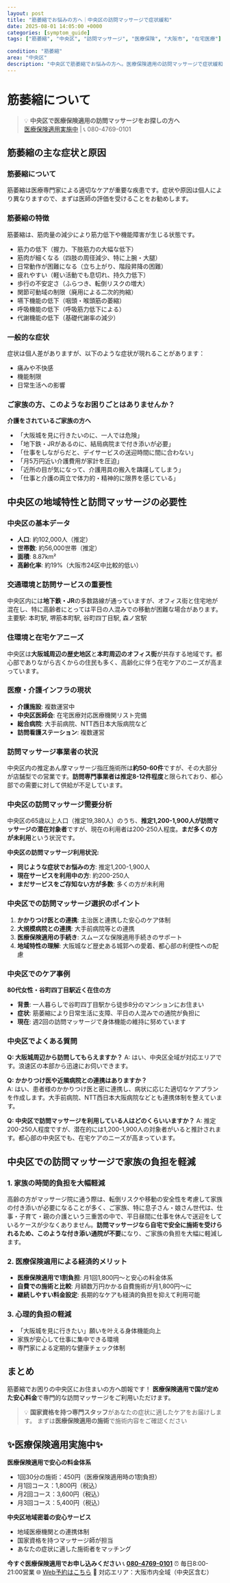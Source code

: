 ```yaml
---
layout: post
title: "筋萎縮でお悩みの方へ｜中央区の訪問マッサージで症状緩和"
date: 2025-08-01 14:05:00 +0000
categories: [symptom_guide]
tags: ["筋萎縮", "中央区", "訪問マッサージ", "医療保険", "大阪市", "在宅医療"]

condition: "筋萎縮"
area: "中央区"
description: "中央区で筋萎縮でお悩みの方へ。医療保険適用の訪問マッサージで症状緩和をサポート。国家資格を持つマッサージ師が専門ケアをご提供します。"
---
```



# 筋萎縮について

> 💡 **中央区で医療保険適用の訪問マッサージをお探しの方へ**  
> [医療保険適用実施中](https://peraichi.com/landing_pages/view/himawari-massage/) | 📞 080-4769-0101

## 筋萎縮の主な症状と原因

### 筋萎縮について
筋萎縮は医療専門家による適切なケアが重要な疾患です。症状や原因は個人により異なりますので、まずは医師の評価を受けることをお勧めします。

### 筋萎縮の特徴
筋萎縮は、筋肉量の減少により筋力低下や機能障害が生じる状態です。
- 筋力の低下（握力、下肢筋力の大幅な低下）
- 筋肉が細くなる（四肢の周径減少、特に上腕・大腿）
- 日常動作が困難になる（立ち上がり、階段昇降の困難）
- 疲れやすい（軽い活動でも息切れ、持久力低下）
- 歩行の不安定さ（ふらつき、転倒リスクの増大）
- 関節可動域の制限（廃用による二次的拘縮）
- 嚥下機能の低下（咽頭・喉頭筋の萎縮）
- 呼吸機能の低下（呼吸筋力低下による）
- 代謝機能の低下（基礎代謝率の減少）

### 一般的な症状
症状は個人差がありますが、以下のような症状が現れることがあります：
- 痛みや不快感
- 機能制限
- 日常生活への影響

### ご家族の方、このようなお困りごとはありませんか？
**介護をされているご家族の方へ**
- 「大阪城を見に行きたいのに、一人では危険」
- 「地下鉄・JRがあるのに、結局病院まで付き添いが必要」
- 「仕事をしながらだと、デイサービスの送迎時間に間に合わない」
- 「月5万円近い介護費用が家計を圧迫」
- 「近所の目が気になって、介護用具の搬入を躊躇してしまう」
- 「仕事と介護の両立で体力的・精神的に限界を感じている」

## 中央区の地域特性と訪問マッサージの必要性

### 中央区の基本データ
- **人口**: 約102,000人（推定）
- **世帯数**: 約56,000世帯（推定）
- **面積**: 8.87km²
- **高齢化率**: 約19%（大阪市24区中比較的低い）

### 交通環境と訪問サービスの重要性
中央区内には**地下鉄・JR**の多数路線が通っていますが、オフィス街と住宅地が混在し、特に高齢者にとっては平日の人混みでの移動が困難な場合があります。
主要駅: 本町駅, 堺筋本町駅, 谷町四丁目駅, 森ノ宮駅

### 住環境と在宅ケアニーズ
中央区は**大阪城周辺の歴史地区**と**本町周辺のオフィス街**が共存する地域です。都心部でありながら古くからの住民も多く、高齢化に伴う在宅ケアのニーズが高まっています。

### 医療・介護インフラの現状
- **介護施設**: 複数運営中
- **中央区医師会**: 在宅医療対応医療機関リスト完備
- **総合病院**: 大手前病院、NTT西日本大阪病院など
- **訪問看護ステーション**: 複数運営

### 訪問マッサージ事業者の状況
中央区内の推定あん摩マッサージ指圧施術所は**約50-60件**ですが、その大部分が店舗型での営業です。**訪問専門事業者は推定8-12件程度**と限られており、都心部での需要に対して供給が不足しています。

### 中央区の訪問マッサージ需要分析
中央区の65歳以上人口（推定19,380人）のうち、**推定1,200-1,900人が訪問マッサージの潜在対象者**ですが、現在の利用者は200-250人程度。**まだ多くの方が未利用**という状況です。

**中央区の訪問マッサージ利用状況:**
- **同じような症状でお悩みの方**: 推定1,200-1,900人
- **現在サービスを利用中の方**: 約200-250人  
- **まだサービスをご存知ない方が多数**: 多くの方が未利用

### 中央区での訪問マッサージ選択のポイント
1. **かかりつけ医との連携**: 主治医と連携した安心のケア体制
2. **大規模病院との連携**: 大手前病院等との連携
3. **医療保険適用の手続き**: スムーズな保険適用手続きのサポート
4. **地域特性の理解**: 大阪城など歴史ある城郭への愛着、都心部の利便性への配慮

### 中央区でのケア事例
**80代女性・谷町四丁目駅近く在住の方**
- **背景**: 一人暮らしで谷町四丁目駅から徒歩8分のマンションにお住まい
- **症状**: 筋萎縮により日常生活に支障、平日の人混みでの通院が負担に
- **現在**: 週2回の訪問マッサージで身体機能の維持に努めています

### 中央区でよくある質問
**Q: 大阪城周辺から訪問してもらえますか？**
A: はい、中央区全域が対応エリアです。浪速区の本部から迅速にお伺いできます。

**Q: かかりつけ医や近隣病院との連携はありますか？**  
A: はい、患者様のかかりつけ医と密に連携し、病状に応じた適切なケアプランを作成します。大手前病院、NTT西日本大阪病院などとも連携体制を整えています。

**Q: 中央区で訪問マッサージを利用している人はどのくらいいますか？**
A: 推定200-250人程度ですが、潜在的には1,200-1,900人の対象者がいると推計されます。都心部の中央区でも、在宅ケアのニーズが高まっています。

## 中央区での訪問マッサージで家族の負担を軽減

### 1. 家族の時間的負担を大幅軽減
高齢の方がマッサージ院に通う際は、転倒リスクや移動の安全性を考慮して家族の付き添いが必要になることが多く、ご家族、特に息子さん・娘さん世代は、仕事・子育て・親の介護という三重苦の中で、平日昼間に仕事を休んで送迎をしているケースが少なくありません。**訪問マッサージなら自宅で安全に施術を受けられるため、このような付き添い通院が不要**になり、ご家族の負担を大幅に軽減します。

### 2. 医療保険適用による経済的メリット
- **医療保険適用で1割負担**: 月1回1,800円～と安心の料金体系
- **自費での施術と比較**: 月額数万円かかる自費施術が月1,800円～に
- **継続しやすい料金設定**: 長期的なケアも経済的負担を抑えて利用可能

### 3. 心理的負担の軽減
- 「大阪城を見に行きたい」願いを叶える身体機能向上
- 家族が安心して仕事に集中できる環境
- 専門家による定期的な健康チェック体制

## まとめ
筋萎縮でお困りの中央区にお住まいの方へ朗報です！
**医療保険適用で国が定めた安心料金**で専門的な訪問マッサージをご利用いただけます。

> 💡 **国家資格を持つ専門スタッフ**があなたの症状に適したケアをお届けします。
> まずは**医療保険適用の施術**で施術内容をご確認ください

## ✨医療保険適用実施中✨

**医療保険適用で安心の料金体系**
- 1回30分の施術：450円（医療保険適用時の1割負担）
- 月1回コース：1,800円（税込）
- 月2回コース：3,600円（税込）
- 月3回コース：5,400円（税込）

**中央区地域密着の安心サービス**
- 地域医療機関との連携体制
- 国家資格を持つマッサージ師が担当
- あなたの症状に適した施術者をマッチング

**今すぐ医療保険適用でお申し込みください**
📞 **[080-4769-0101](tel:080-4769-0101)**
⏰ 毎日8:00-21:00営業
🌐 [Web予約はこちら](https://peraichi.com/landing_pages/view/himawari-massage/)
📍 対応エリア：大阪市内全域（中央区含む）
